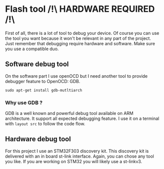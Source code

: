 # Flash tool /!\ HARDWARE REQUIRED /!\
First of all, there is a lot of tool to debug your device.
Of course you can use the tool you want because it won't be relevant
in any part of the project.
Just remember that debugging require hardware and software.
Make sure you use a compatible duo.

## Software debug tool
On the software part I use openOCD but I need another tool to provide debugger 
feature to OpenOCD: GDB.

    sudo apt-get install gdb-mutltiarch

### Why use GDB ?
GDB is a well known and powerful debug tool available on ARM architecture.
It support all expected debugging feature. I use it on a terminal with
`layout src` to follow the code flow.

## Hardware debug tool
For this project I use an STM32F303 discovery kit.
This discovery kit is delivered with an in board st-link interface.
Again, you can chose any tool you like.
If you are working on STM32 you will likely use a st-linkv3.
